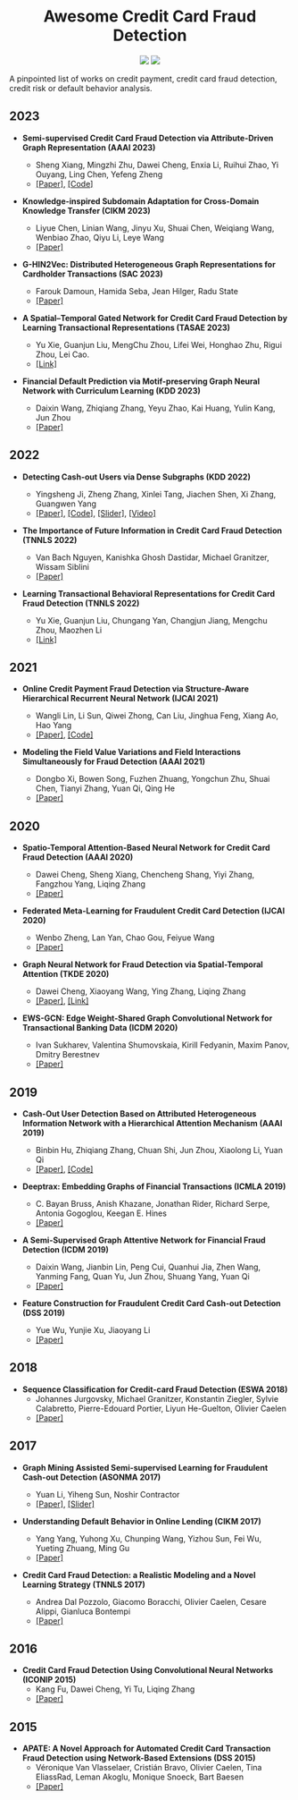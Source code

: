 <div align="center">
    <h1>Awesome Credit Card Fraud Detection</h1>
    <a href="https://awesome.re"><img src="https://awesome.re/badge.svg"/></a>
    <a href="http://makeapullrequest.com"><img src="https://img.shields.io/badge/PRs-welcome-brightgreen.svg?style=flat-square"/></a>
</div>

A pinpointed list of works on credit payment, credit card fraud detection, credit risk or default behavior analysis.


## 2023

- **<div id = 'gtan'>Semi-supervised Credit Card Fraud Detection via Attribute-Driven Graph Representation (AAAI 2023)</div>** 
  - Sheng Xiang, Mingzhi Zhu, Dawei Cheng, Enxia Li, Ruihui Zhao, Yi Ouyang, Ling Chen, Yefeng Zheng
  - [[Paper]](https://www.researchgate.net/profile/Sheng-Xiang-6/publication/371928263_Semi-supervised_Credit_Card_Fraud_Detection_via_Attribute-Driven_Graph_Representation/links/64a117f795bbbe0c6e06f5cd/Semi-supervised-Credit-Card-Fraud-Detection-via-Attribute-Driven-Graph-Representation.pdf), [[Code]](https://github.com/AI4Risk/antifraud)

- **<div id = 'kisa'>Knowledge-inspired Subdomain Adaptation for Cross-Domain Knowledge Transfer (CIKM 2023)</div>** 
  - Liyue Chen, Linian Wang, Jinyu Xu, Shuai Chen, Weiqiang Wang, Wenbiao Zhao, Qiyu Li, Leye Wang
  - [[Paper]](https://arxiv.org/pdf/2308.09724)

- **<div id = 'hin2vec'>G-HIN2Vec: Distributed Heterogeneous Graph Representations for Cardholder Transactions (SAC 2023)</div>**
  - Farouk Damoun, Hamida Seba, Jean Hilger, Radu State
  - [[Paper]](https://dl.acm.org/doi/pdf/10.1145/3555776.3577740)

- **<div id = 'stgn'>A Spatial–Temporal Gated Network for Credit Card Fraud Detection by Learning Transactional Representations (TASAE 2023)</div>** 
  - Yu Xie, Guanjun Liu, MengChu Zhou, Lifei Wei, Honghao Zhu, Rigui Zhou, Lei Cao.
  - [[Link]](https://ieeexplore.ieee.org/abstract/document/10345549)

- **<div id = 'motifgnn'>Financial Default Prediction via Motif-preserving Graph Neural Network with Curriculum Learning (KDD 2023)</div>**
  - Daixin Wang, Zhiqiang Zhang, Yeyu Zhao, Kai Huang, Yulin Kang, Jun Zhou
  - [[Paper]](https://dl.acm.org/doi/pdf/10.1145/3580305.3599351)


## 2022

- **<div id = 'antico'>Detecting Cash-out Users via Dense Subgraphs (KDD 2022)</div>**
  - Yingsheng Ji, Zheng Zhang, Xinlei Tang, Jiachen Shen, Xi Zhang, Guangwen Yang
  - [[Paper]](https://github.com/transcope/antico/blob/master/doc/kdd2022-antico.pdf), [[Code]](https://github.com/transcope/antico), [[Slider]](https://github.com/transcope/antico/blob/master/doc/antico_kdd_slides.pdf), [[Video]](https://dl.acm.org/doi/abs/10.1145/3534678.3539252#)

- **<div id = 'futureinfo'>The Importance of Future Information in Credit Card Fraud Detection (TNNLS 2022)</div>** 
  - Van Bach Nguyen, Kanishka Ghosh Dastidar, Michael Granitzer, Wissam Siblini
  - [[Paper]](https://proceedings.mlr.press/v151/bach-nguyen22a/bach-nguyen22a.pdf)

- **<div id = 'tbr-ccfd'>Learning Transactional Behavioral Representations for Credit Card Fraud Detection (TNNLS 2022)</div>** 
  - Yu Xie, Guanjun Liu, Chungang Yan, Changjun Jiang, Mengchu Zhou, Maozhen Li
  - [[Link]](https://ieeexplore.ieee.org/document/9912385)


## 2021 

- **<div id = 'san-rnn'>Online Credit Payment Fraud Detection via Structure-Aware Hierarchical Recurrent Neural Network (IJCAI 2021)</div>** 
  - Wangli Lin, Li Sun, Qiwei Zhong, Can Liu, Jinghua Feng, Xiang Ao, Hao Yang
  - [[Paper]](https://www.ijcai.org/proceedings/2021/0505.pdf), [[Code]](https://github.com/WangliLin/SAH-RNN)

- **<div id = 'difm'>Modeling the Field Value Variations and Field Interactions Simultaneously for Fraud Detection (AAAI 2021)</div>**
  - Dongbo Xi, Bowen Song, Fuzhen Zhuang, Yongchun Zhu, Shuai Chen, Tianyi Zhang, Yuan Qi, Qing He
  - [[Paper]](https://sci-hub.wf/10.1145/3442442.3451147)


## 2020

- **<div id = 'stan'>Spatio-Temporal Attention-Based Neural Network for Credit Card Fraud Detection (AAAI 2020)</div>**
  - Dawei Cheng, Sheng Xiang, Chencheng Shang, Yiyi Zhang, Fangzhou Yang, Liqing Zhang
  - [[Paper]](https://ojs.aaai.org/index.php/AAAI/article/download/5371/5227)

- **<div id = 'fml'>Federated Meta-Learning for Fraudulent Credit Card Detection (IJCAI 2020)</div>**
  - Wenbo Zheng, Lan Yan, Chao Gou, Feiyue Wang
  - [[Paper]](https://www.ijcai.org/Proceedings/2020/0642.pdf)

- **<div id = 'stagn'>Graph Neural Network for Fraud Detection via Spatial-Temporal Attention (TKDE 2020)</div>** 
  - Dawei Cheng, Xiaoyang Wang, Ying Zhang, Liqing Zhang
  - [[Paper]](https://www.pismin.com/10.1109/TKDE.2020.3025588), [[Link]](https://ieeexplore.ieee.org/abstract/document/9204584)

- **<div id = 'ews-gcn'>EWS-GCN: Edge Weight-Shared Graph Convolutional Network for Transactional Banking Data (ICDM 2020)</div>**
  - Ivan Sukharev, Valentina Shumovskaia, Kirill Fedyanin, Maxim Panov, Dmitry Berestnev
  - [[Paper]](https://www.researchgate.net/profile/Maxim-Panov/publication/349209985_EWS-GCN_Edge_Weight-Shared_Graph_Convolutional_Network_for_Transactional_Banking_Data/links/602d79b0299bf1cc26d236ee/EWS-GCN-Edge-Weight-Shared-Graph-Convolutional-Network-for-Transactional-Banking-Data.pdf)

    
## 2019

- **<div id = 'hacud'>Cash-Out User Detection Based on Attributed Heterogeneous Information Network with a Hierarchical Attention Mechanism (AAAI 2019)</div>**
  - Binbin Hu, Zhiqiang Zhang, Chuan Shi, Jun Zhou, Xiaolong Li, Yuan Qi
  - [[Paper]](http://www.shichuan.org/doc/64.pdf), [[Code]](https://github.com/safe-graph/DGFraud)

- **<div id = 'deeptrax'>Deeptrax: Embedding Graphs of Financial Transactions (ICMLA 2019)</div>**
  - C. Bayan Bruss, Anish Khazane, Jonathan Rider, Richard Serpe, Antonia Gogoglou, Keegan E. Hines
  - [[Paper]](https://arxiv.org/pdf/1907.07225.pdf)

- **<div id = 'semignn'>A Semi-Supervised Graph Attentive Network for Financial Fraud Detection (ICDM 2019)</div>**
  - Daixin Wang, Jianbin Lin, Peng Cui, Quanhui Jia, Zhen Wang, Yanming Fang, Quan Yu, Jun Zhou, Shuang Yang, Yuan Qi
  - [[Paper]](https://www.researchgate.net/profile/Peng-Cui-34/publication/339675428_A_Semi-supervised_Graph_Attentive_Network_for_Financial_Fraud_Detection/links/61f2b74edafcdb25fd55cb81/A-Semi-supervised-Graph-Attentive-Network-for-Financial-Fraud-Detection.pdf)
 
- **<div id = 'fda'>Feature Construction for Fraudulent Credit Card Cash-out Detection (DSS 2019)</div>**
  - Yue Wu, Yunjie Xu, Jiaoyang Li
  - [[Paper]](https://sci-hub.wf/10.1016/j.dss.2019.113155)  


## 2018

- **<div id = 'sclstm'>Sequence Classification for Credit-card Fraud Detection (ESWA 2018)</div>**
  - Johannes Jurgovsky, Michael Granitzer, Konstantin Ziegler, Sylvie Calabretto, Pierre-Edouard Portier, Liyun He-Guelton, Olivier Caelen
  - [[Paper]](https://sci-hub.wf/10.1016/j.eswa.2018.01.037)


## 2017

- **<div id = 'jdfinance'>Graph Mining Assisted Semi-supervised Learning for Fraudulent Cash-out Detection (ASONMA 2017)</div>**
  - Yuan Li, Yiheng Sun, Noshir Contractor
  - [[Paper]](https://nosh.northwestern.edu/wp-content/uploads/2020/10/Graph-mining-assisted-semi-supervised-learning-for-fraudulent-cash-out-detection.pdf), [[Slider]](https://nosh.northwestern.edu/wp-content/uploads/2017/08/asonam2017-graph-mining.pdf)

- **<div id = 'dtf'>Understanding Default Behavior in Online Lending (CIKM 2017)</div>**
  - Yang Yang, Yuhong Xu, Chunping Wang, Yizhou Sun, Fei Wu, Yueting Zhuang, Ming Gu 
  - [[Paper]](http://yangy.org/works/loan_fraud/cikm19_loan.pdf)
  
- **<div id = 'fds'>Credit Card Fraud Detection: a Realistic Modeling and a Novel Learning Strategy (TNNLS 2017)</div>**
  - Andrea Dal Pozzolo, Giacomo Boracchi, Olivier Caelen, Cesare Alippi, Gianluca Bontempi
  - [[Paper]](https://dalpozz.github.io/static/pdf/TNNLS_2017.pdf)


## 2016

- **<div id = 'cnn-model'>Credit Card Fraud Detection Using Convolutional Neural Networks (ICONIP 2015)</div>**
  - Kang Fu, Dawei Cheng, Yi Tu, Liqing Zhang
  - [[Paper]](https://www.pismin.com/10.1007/978-3-319-46675-0_53)


## 2015

- **<div id = 'apate'>APATE: A Novel Approach for Automated Credit Card Transaction Fraud Detection using Network-Based Extensions (DSS 2015)</div>**
  - Véronique Van Vlasselaer, Cristián Bravo, Olivier Caelen, Tina EliassRad, Leman Akoglu, Monique Snoeck, Bart Baesen
  - [[Paper]](http://www.eliassi.org/papers/vanvlasselaer_dss2015.pdf)
